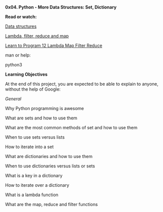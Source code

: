 **0x04. Python - More Data Structures: Set, Dictionary**

**Read or watch:**

[Data structures](https://docs.python.org/3/tutorial/datastructures.html)

[Lambda, filter, reduce and map](https://python-course.eu/advanced-python/lambda-filter-reduce-map.php)

[Learn to Program 12 Lambda Map Filter Reduce](https://www.youtube.com/watch?v=1GAC6KQUPeg)

man or help:

python3

**Learning Objectives**

At the end of this project, you are expected to be able to explain to anyone, without the help of Google:

*General*

Why Python programming is awesome

What are sets and how to use them

What are the most common methods of set and how to use them

When to use sets versus lists

How to iterate into a set

What are dictionaries and how to use them

When to use dictionaries versus lists or sets

What is a key in a dictionary

How to iterate over a dictionary

What is a lambda function

What are the map, reduce and filter functions

